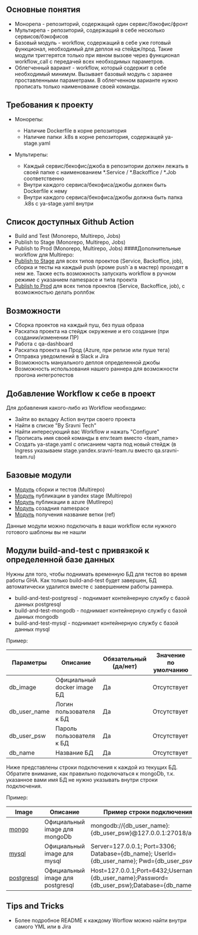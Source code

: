 ## Основные понятия

- Монорепа - репозиторий, содержащий один сервис/бэкофис/фронт
- Мультирепа - репозиторий, содержащий в себе несколько сервисов/бэкофисов
- Базовый модуль - workflow, содержащий в себе уже готовый функционал, необходимый для деплоя на стейдж/прод. 
Такие модули триггерятся только при явном вызове через функционал workflow_call с передачей всех необходимых параметров.
- Облегченный вариант - workflow, который содержит в себе необходимый минимум. Вызывает базовый модуль с заранее проставленными параметрами.
В облегченном варианте нужно прописать только наименование своей команды.

## Требования к проекту

- Монорепы:
  - Наличие Dockerfile в корне репозитория
  - Наличие папки .k8s в корне репозитория, содержащей ya-stage.yaml

- Мультирепы:
  - Каждый сервис/бекофис/джоба в репозитории должен лежать в своей папке с
    наименованием *.Service / *.Backoffice / *.Job соответственно
  - Внутри каждого сервиса/бекофиса/джобы должен быть Dockerfile к нему
  - Внутри каждого сервиса/бекофиса/джобы должна быть папка .k8s с ya-stage.yaml внутри

## Список доступных Github Action

- Build and Test (Monorepo, Multirepo, Jobs)
- Publish to Stage (Monorepo, Multirepo, Jobs)
- Publish to Prod (Monorepo, Multirepo, Jobs)
####Дополнительные workflow для Multirepo:
- [Publish to Stage](https://github.com/sravni/.github/blob/master/workflow-templates/sravni-pipeline-publish-to-stage-multi-projects.yml) для всех типов проектов (Service, Backoffice, job), сборка и тесты на каждый push (кроме push`а в мастер) проходят в нем же. Также есть возможность запускать workflow в ручном режиме с указанием namespace и типа проекта
- [Publish to Prod](https://github.com/sravni/.github/blob/master/workflow-templates/sravni-pipeline-publish-to-prod-multi-projects.yml) для всех типов проектов (Service, Backoffice, job), с возможностью делать роллбэк

## Возможности

- Сборка проектов на каждый пуш, без пуша образа
- Раскатка проекта на стейдж окружение и его создание (при создании/изменении ПР)
- Работа с qa-dashboard
- Раскатка проекта на Прод (Azure, при релизе или пуше тега)
- Отправка уведомлений в Slack и Jira
- Возможность мануального деплоя определенной джобы
- Возможность использования нашего раннера для возможности прогона интегротестов

## Добавление Workflow к себе в проект

Для добавления какого-либо из Workflow необходимо:

 - Зайти во вкладку Action внутри своего проекта
 - Найти в списке "By Sravni Tech"
 - Найти интересующий вас Workflow и нажать "Configure"
 - Прописать имя своей команды в env:team вместо <team_name>
 - Создать ya-stage.yaml с описанием чарта под новый стейдж (в Ingress указываем
   stage.yandex.sravni-team.ru вместо qa.sravni-team.ru)

## Базовые модули
 - [Модуль](https://github.com/sravni/.github/blob/master/.github/workflows/sravni-pipeline-build-and-test-multi-project-module.yml) сборки и тестов (Multirepo)
 - [Модуль](https://github.com/sravni/.github/blob/master/.github/workflows/sravni-pipeline-publish-to-stage-multi-projects-module.yml) публикации в yandex stage (Multirepo)
 - [Модуль](https://github.com/sravni/.github/blob/master/.github/workflows/sravni-pipeline-publish-to-azure-multi-projects-module.yml) публикации в azure (Mutlirepo)
 - [Модуль](https://github.com/sravni/.github/blob/master/.github/workflows/sravni-pipeline-create-namespace-module.yml) созадния namespace
 - [Модуль](https://github.com/sravni/.github/blob/master/.github/workflows/sravni-pipeline-get-branch-name-module.yml) получения название ветки (ref)

  Данные модули можно подключать в ваши workflow если нужного готового шаблоны вы не нашли

## Модули build-and-test с привязкой к определенной базе данных

Нужны для того, чтобы поднимать временную БД для тестов во время работы GHA. 
Как только build-and-test будет завершен, БД автоматически удалится вместе с завершением работы раннера.

- build-and-test-postgresql - поднимает контейнерную службу с базой данных postgresql
- build-and-test-mongodb - поднимает контейнерную службу с базой данных mongodb
- build-and-test-mysql - поднимает контейнерную службу с базой данных mysql

Пример:

| Параметры | Описание | Обязательный (да/нет) | Значение по умолчанию |
| --- | --- | --- | --- |
| db_image | Официальный docker image БД | Да | Отсутствует |
| db_user_name | Логин пользователя к БД | Да | Отсутствует |
| db_user_psw | Пароль пользователя к БД | Да | Отсутствует |
| db_name | Название БД | Да | Отсутствует |

Ниже представлены строки подключения к каждой из текущих БД.
Обратите внимание, как правильно подключаться к mongoDb, т.к. указанное вами имя БД не нужно указывать внутри строки подключения.

Пример:

| Image | Описание | Пример строки подключения | Примечание |
| --- | --- | --- | --- |
| [mongo](https://hub.docker.com/_/mongo) | Официальный image для mongoDb | mongodb://{db_user_name}:{db_user_psw}@127.0.0.1:27018/admin | MongoDbClient.GetDatabase({db_name}) |
| [mysql](https://hub.docker.com/_/mysql) | Официальный image для mysql | Server=127.0.0.1; Port=3306; Database={db_name}; UserId={db_user_name}; Pwd={db_user_psw}; |  |
| [postgresql](https://hub.docker.com/_/postgres) | Официальный image для postgresql | Host=127.0.0.1;Port=6432;Username={db_user_name};Password={db_user_psw};Database={db_name}; |  |

## Tips and Tricks

 - Более подробное README к каждому Worflow можно найти внутри самого YML или в Jira
